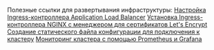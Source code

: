 Полезные ссылки для развертывания инфраструктуры:
[Настройка Ingress-контроллера Application Load Balancer](https://cloud.yandex.ru/docs/managed-kubernetes/tutorials/alb-ingress-controller)
[Установка Ingress-контроллера NGINX с менеджером для сертификатов Let's Encrypt](https://cloud.yandex.ru/docs/managed-kubernetes/tutorials/ingress-cert-manager)
[Создание статического файла конфигурации для подключения к кластеру](https://cloud.yandex.ru/docs/managed-kubernetes/operations/connect/create-static-conf)
[Мониторинг кластера с помощью Prometheus и Grafana ](https://cloud.yandex.ru/docs/managed-kubernetes/tutorials/prometheus-grafana-monitoring)
